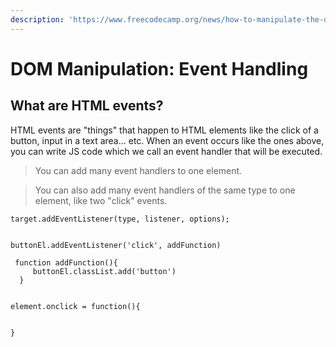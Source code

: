 ```yaml
---
description: 'https://www.freecodecamp.org/news/how-to-manipulate-the-dom-beginners-guide/'
---
```


# DOM Manipulation: Event Handling

## What are HTML events? 

HTML events are "things" that happen to HTML elements like the click of a button, input in a text area... etc. When an event occurs like the ones above, you can write JS code which we call an event handler that will be executed.



> You can add many event handlers to one element.

> You can also add many event handlers of the same type to one element, like two "click" events.

```text
target.addEventListener(type, listener, options);


buttonEl.addEventListener('click', addFunction)

 function addFunction(){
     buttonEl.classList.add('button')
  }
 
```

```text
element.onclick = function(){


}
```

